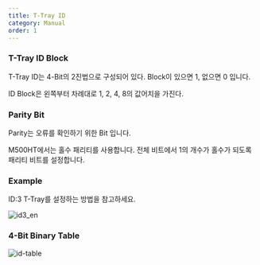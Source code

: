 ```yaml
---
title: T-Tray ID
category: Manual
order: 1
---
```


### T-Tray ID Block

T-Tray ID는 4-Bit의 2진법으로 구성되어 있다. Block이 있으면 1, 없으면 0 입니다.

ID Block은 왼쪽부터 차례대로 1, 2, 4, 8의 값어치을 가진다. 


### Parity Bit

Parity는 오류를 확인하기 위한 Bit 입니다.

M500HT에서는 홀수 패리티를 사용합니다. 전체 비트에서 1의 개수가 홀수가 되도록 패리티 비트를 설정합니다.


### Example

ID:3 T-Tray를 설정하는 방법을 참고하세요.

![id3_en](https://user-images.githubusercontent.com/85915538/125014167-c5547300-e09f-11eb-80db-d73c8689ad35.png)


### 4-Bit Binary Table

![id-table](https://user-images.githubusercontent.com/85915538/125050261-6826e480-e0d4-11eb-8f9c-1b7dcdac0b10.png)
